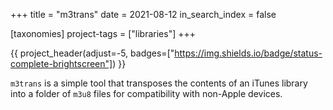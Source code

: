 +++
title = "m3trans"
date = 2021-08-12
in_search_index = false

[taxonomies]
project-tags = ["libraries"]
+++

{{ project_header(adjust=-5, badges=["https://img.shields.io/badge/status-complete-brightscreen"]) }}

`m3trans` is a simple tool that transposes the contents of an iTunes library into a folder of `m3u8` files for compatibility with non-Apple devices.